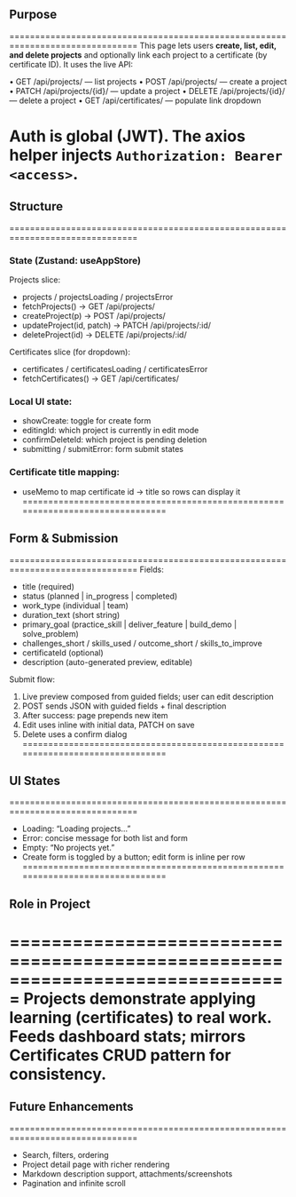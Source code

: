 ## Purpose
===============================================================================
This page lets users **create, list, edit, and delete projects** and optionally
link each project to a certificate (by certificate ID). It uses the live API:

  • GET /api/projects/           — list projects
  • POST /api/projects/          — create a project
  • PATCH /api/projects/{id}/    — update a project
  • DELETE /api/projects/{id}/   — delete a project
  • GET /api/certificates/       — populate link dropdown

Auth is global (JWT). The axios helper injects `Authorization: Bearer <access>`.
===============================================================================

## Structure
===============================================================================
### State (Zustand: useAppStore)
Projects slice:
  - projects / projectsLoading / projectsError
  - fetchProjects()   → GET /api/projects/
  - createProject(p)  → POST /api/projects/
  - updateProject(id, patch) → PATCH /api/projects/:id/
  - deleteProject(id) → DELETE /api/projects/:id/

Certificates slice (for dropdown):
  - certificates / certificatesLoading / certificatesError
  - fetchCertificates() → GET /api/certificates/

### Local UI state:
  - showCreate: toggle for create form
  - editingId: which project is currently in edit mode
  - confirmDeleteId: which project is pending deletion
  - submitting / submitError: form submit states

### Certificate title mapping:
  - useMemo to map certificate id → title so rows can display it
===============================================================================

## Form & Submission
===============================================================================
Fields:
  - title (required)
  - status (planned | in_progress | completed)
  - work_type (individual | team)
  - duration_text (short string)
  - primary_goal (practice_skill | deliver_feature | build_demo | solve_problem)
  - challenges_short / skills_used / outcome_short / skills_to_improve
  - certificateId (optional)
  - description (auto-generated preview, editable)

Submit flow:
  1) Live preview composed from guided fields; user can edit description
  2) POST sends JSON with guided fields + final description
  3) After success: page prepends new item
  4) Edit uses inline <ProjectForm> with initial data, PATCH on save
  5) Delete uses a confirm dialog
===============================================================================

## UI States
===============================================================================
- Loading: “Loading projects…”
- Error: concise message for both list and form
- Empty: “No projects yet.”
- Create form is toggled by a button; edit form is inline per row
===============================================================================

## Role in Project
===============================================================================
Projects demonstrate applying learning (certificates) to real work.
Feeds dashboard stats; mirrors Certificates CRUD pattern for consistency.
===============================================================================

## Future Enhancements
===============================================================================
- Search, filters, ordering
- Project detail page with richer rendering
- Markdown description support, attachments/screenshots
- Pagination and infinite scroll

